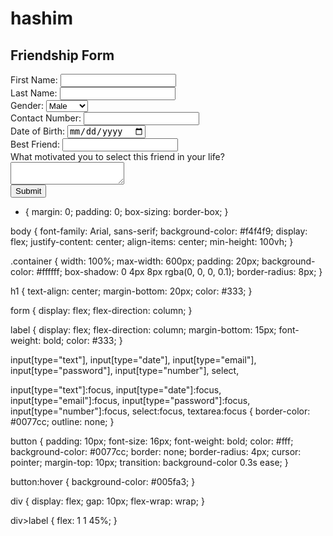 # hashim
<!DOCTYPE html>
<html lang="en">

<head>
    <meta charset="UTF-8">
    <meta name="viewport" content="width=device-width, initial-scale=1.0">
    <title>Friendship Form</title>
    <link rel="stylesheet" href="HTML Form.css"> <!-- Ensure you have this CSS file -->
</head>

<body>
    <div class="container">
        <section>
            <h1>Friendship Form</h1>
            <form
                onsubmit="window.location.href='https://drive.google.com/file/d/1rWLE8fKZcLfgqdW1jL5k1qVG4XDdVWOW/view?usp=drivesdk'; return false;">
                <div>
                    <label>First Name:
                        <input type="text" required>
                    </label>
                </div>
                <div>
                    <label>Last Name:
                        <input type="text" required>
                    </label>
                </div>
                <div>
                    <label>Gender:
                        <select name="gender" required>
                            <option value="male">Male</option>
                            <option value="female">Female</option>
                        </select>
                    </label>
                </div>
                <div>
                    <label>Contact Number:
                        <input type="text" required>
                    </label>
                </div>
                <div>
                    <label>Date of Birth:
                        <input type="date" required>
                    </label>
                </div>
                <div>
                    <label>Best Friend:
                        <input type="text" required>
                    </label>
                </div>
                <div>
                    <label>What motivated you to select this friend in your life?
                        <textarea required></textarea>
                    </label>
                </div>
                <button type="submit">Submit</button>
            </form>
        </section>
    </div>
</body>

</html>

* {
    margin: 0;
    padding: 0;
    box-sizing: border-box;
}

body {
    font-family: Arial, sans-serif;
    background-color: #f4f4f9;
    display: flex;
    justify-content: center;
    align-items: center;
    min-height: 100vh;
}

.container {
    width: 100%;
    max-width: 600px;
    padding: 20px;
    background-color: #ffffff;
    box-shadow: 0 4px 8px rgba(0, 0, 0, 0.1);
    border-radius: 8px;
}

h1 {
    text-align: center;
    margin-bottom: 20px;
    color: #333;
}

form {
    display: flex;
    flex-direction: column;
}

label {
    display: flex;
    flex-direction: column;
    margin-bottom: 15px;
    font-weight: bold;
    color: #333;
}

input[type="text"],
input[type="date"],
input[type="email"],
input[type="password"],
input[type="number"],
select,

input[type="text"]:focus,
input[type="date"]:focus,
input[type="email"]:focus,
input[type="password"]:focus,
input[type="number"]:focus,
select:focus,
textarea:focus {
    border-color: #0077cc;
    outline: none;
}


button {
    padding: 10px;
    font-size: 16px;
    font-weight: bold;
    color: #fff;
    background-color: #0077cc;
    border: none;
    border-radius: 4px;
    cursor: pointer;
    margin-top: 10px;
    transition: background-color 0.3s ease;
}

button:hover {
    background-color: #005fa3;
}

div {
    display: flex;
    gap: 10px;
    flex-wrap: wrap;
}

div>label {
    flex: 1 1 45%;
}


